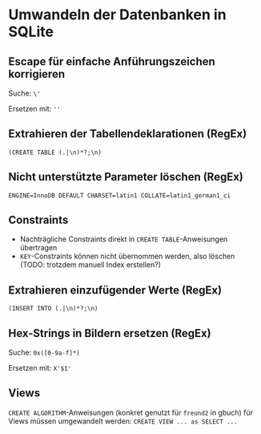 # Umwandeln der Datenbanken in SQLite

## Escape für einfache Anführungszeichen korrigieren
Suche:
`
\'
`

Ersetzen mit:
`
''
`

## Extrahieren der Tabellendeklarationen (RegEx)
`
(CREATE TABLE (.|\n)*?;\n)
`

## Nicht unterstützte Parameter löschen (RegEx)
`
 ENGINE=InnoDB DEFAULT CHARSET=latin1 COLLATE=latin1_german1_ci
`

## Constraints
- Nachträgliche Constraints direkt in `CREATE TABLE`-Anweisungen übertragen
- `KEY`-Constraints können nicht übernommen werden, also löschen (TODO: trotzdem manuell Index erstellen?)

## Extrahieren einzufügender Werte (RegEx)
`
(INSERT INTO (.|\n)*?;\n)
`

## Hex-Strings in Bildern ersetzen (RegEx)
Suche:
`
 0x([0-9a-f]*)
`

Ersetzen mit:
`
 X'$1'
`

## Views

`CREATE ALGORITHM`-Anweisungen (konkret genutzt für `freund2` in gbuch) für Views müssen umgewandelt werden: `CREATE VIEW ... as SELECT ...`
